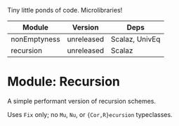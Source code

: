 Tiny little ponds of code.
Microlibraries!

| Module | Version | Deps |
|--------|---------|------|
| nonEmptyness | unreleased | Scalaz, UnivEq |
| recursion | unreleased | Scalaz |

# Module: Recursion

A simple performant version of recursion schemes.

Uses `Fix` only; no `Mu`, `Nu`, or `{Cor,R}ecursion` typeclasses.
